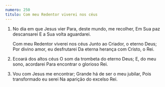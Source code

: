 ```yaml
---
numero: 250
titulo: Com meu Redentor viverei nos céus
---
```

1. No dia em que Jesus vier
   Para, deste mundo, me recolher,
   Em Sua paz descansarei
   E a Sua volta aguardarei.

   Com meu Redentor viverei nos céus
   Junto ao Criador, o eterno Deus;
   Por divino amor, eu desfrutarei
   Da eterna herança com Cristo, o Rei.

2. Ecoará dos altos céus
   O som da trombeta do eterno Deus;
   E, do meu sono, acordarei
   Para encontrar o glorioso Rei.

3. Vou com Jesus me encontrar;
   Grande há de ser o meu jubilar,
   Pois transformado eu serei
   Na aparição do excelso Rei.

